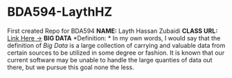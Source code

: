 # BDA594-LaythHZ
First created Repo for BDA594
**NAME:** Layth Hassan Zubaidi
**CLASS URL:** [Link Here ->](https://sdsu.instructure.com/courses/79732)
**BIG DATA** *Definition: * In my own words, I would say that the definition of *Big Data* is a large collection of carrying and valuable data from certain sources to be utilized in some degree or fashion. It is known that our current software may be unable to handle the large quanties of data out there, but we pursue this goal none the less.
